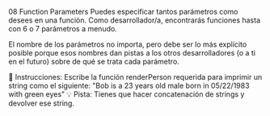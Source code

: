 08 Function Parameters
Puedes especificar tantos parámetros como desees en una función. Como desarrollador/a, encontrarás funciones hasta con 6 o 7 parámetros a menudo.

El nombre de los parámetros no importa, pero debe ser lo más explícito posible porque esos nombres dan pistas a los otros desarrolladores (o a ti en el futuro) sobre de qué se trata cada parámetro.

📝 Instrucciones:
Escribe la función renderPerson requerida para imprimir un string como el siguiente:
"Bob is a 23 years old male born in 05/22/1983 with green eyes"
💡 Pista:
Tienes que hacer concatenación de strings y devolver ese string.